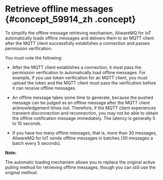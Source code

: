 # Retrieve offline messages {#concept_59914_zh .concept}

To simplify the offline message retrieving mechanism, AliwareMQ for IoT automatically loads offline messages and delivers them to an MQTT client after the MQTT client successfully establishes a connection and passes permission verification.

You must note the following:

-   After the MQTT client establishes a connection, it must pass the permission verification to automatically load offline messages. For example, if you use token verification for an MQTT client, you must upload the token and the MQTT client must pass the verification before it can receive offline messages.

-   An offline message takes some time to generate, because the pushed message can be judged as an offline message after the MQTT client acknowledgement times out. Therefore, if the MQTT client experiences transient disconnection and reconnection, you may not be able to obtain the offline notification message immediately. The latency is generally 5 to 10 seconds.

-   If you have too many offline messages, that is, more than 30 messages, AliwareMQ for IoT sends offline messages in batches \(30 messages a batch every 5 seconds\).


**Note:** 

The automatic loading mechanism allows you to replace the original active pulling method for retrieving offline messages, though you can still use the original method.

